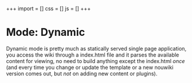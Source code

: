 +++
import = []
css = []
js = []
+++

# Mode: Dynamic

Dynamic mode is pretty much as statically served single page application, you access the wiki through a index.html file and it parses the available content for viewing, no need to build anything except the index.html _once_ (and every time you change or update the template or a new nouwiki version comes out, but _not_ on adding new content or plugins).
